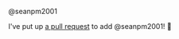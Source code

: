 @seanpm2001 

I've put up [a pull request](https://github.com/seanpm2001/BluPhone/pull/3) to add @seanpm2001! :tada:
